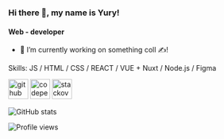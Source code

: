 ### Hi there 👋, my name is Yury!
#### Web - developer
- 🔭 I’m currently working on something coll ✍!
<!-- - 🌱 I recently graduated from the Y.Praktikum! -->
<!-- - 🤔 I’m looking for my future job -->

Skills: JS / HTML / CSS / REACT / VUE + Nuxt / Node.js / Figma

[<img src='https://cdn.jsdelivr.net/npm/simple-icons@3.0.1/icons/github.svg' alt='github' height='40'>](https://github.com/yuryavdeev)  [<img src='https://cdn.jsdelivr.net/npm/simple-icons@3.0.1/icons/codepen.svg' alt='codepen' height='40'>](https://codepen.io/avdeiev)  [<img src='https://cdn.jsdelivr.net/npm/simple-icons@3.0.1/icons/stackoverflow.svg' alt='stackoverflow' height='40'>](https://stackoverflow.com/users/16815695)  

![GitHub stats](https://github-readme-stats.vercel.app/api?username=yuryavdeev&show_icons=true)  

![Profile views](https://gpvc.arturio.dev/yuryavdeev)  
